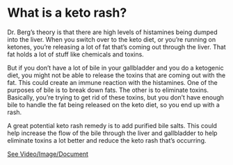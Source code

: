 # What is a keto rash?

Dr. Berg’s theory is that there are high levels of histamines being dumped into the liver. When you switch over to the keto diet, or you’re running on ketones, you’re releasing a lot of fat that’s coming out through the liver. That fat holds a lot of stuff like chemicals and toxins.

But if you don’t have a lot of bile in your gallbladder and you do a ketogenic diet, you might not be able to release the toxins that are coming out with the fat. This could create an immune reaction with the histamines. One of the purposes of bile is to break down fats. The other is to eliminate toxins. Basically, you’re trying to get rid of these toxins, but you don’t have enough bile to handle the fat being released on the keto diet, so you end up with a rash.

A great potential keto rash remedy is to add purified bile salts. This could help increase the flow of the bile through the liver and gallbladder to help eliminate toxins a lot better and reduce the keto rash that’s occurring.

 [See Video/Image/Document](https://hls-player.drberg.com/asset?path=migrated-assets/what-is-keto-rash-drberg-shows-keto-rash-cure)